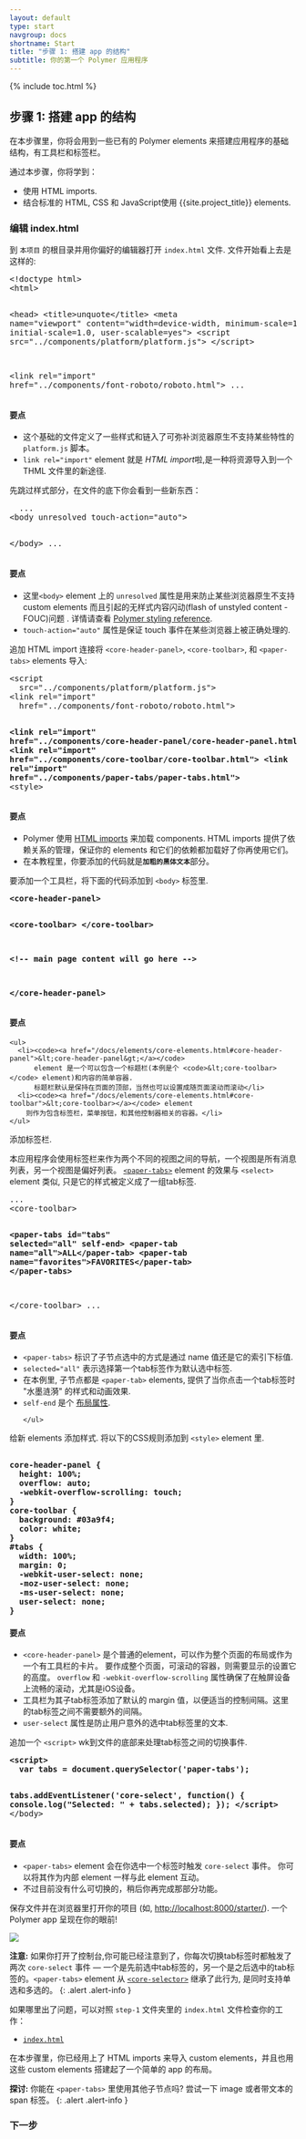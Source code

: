 ```yaml
---
layout: default
type: start
navgroup: docs
shortname: Start
title: "步骤 1: 搭建 app 的结构"
subtitle: 你的第一个 Polymer 应用程序
---
```


<link rel="import" href="/elements/side-by-side.html">

<link rel="stylesheet" href="tutorial.css">

{% include toc.html %}

## 步骤 1: 搭建 app 的结构

在本步骤里，你将会用到一些已有的 Polymer elements 来搭建应用程序的基础结构，有工具栏和标签栏。

通过本步骤，你将学到：

-   使用 HTML imports.
-   结合标准的 HTML, CSS 和 JavaScript使用 {{site.project_title}} elements.

### 编辑 index.html


到 `本项目` 的根目录并用你偏好的编辑器打开 `index.html` 文件. 文件开始看上去是这样的:

<side-by-side>
<pre>
&lt;!doctype html>
&lt;html>

&lt;head>
  &lt;title>unquote&lt;/title>
  &lt;meta name="viewport" 
    content="width=device-width, minimum-scale=1.0, initial-scale=1.0, user-scalable=yes">
  &lt;script src="../components/platform/platform.js">
  &lt;/script>

  &lt;link rel="import" 
    href="../components/font-roboto/roboto.html">
  ...
</pre>
<aside>
  <h4>要点</h4>
  <ul>
    <li>这个基础的文件定义了一些样式和链入了可弥补浏览器原生不支持某些特性的 <code>platform.js</code> 脚本。</li>
    <li> <code>link rel="import"</code> element 就是 <em>HTML import</em>啦,是一种将资源导入到一个 THML 文件里的新途径.</li>
  </ul>
</aside>
</side-by-side>

先跳过样式部分，在文件的底下你会看到一些新东西：

<side-by-side>
<pre>
  ...
&lt;body unresolved touch-action="auto">

&lt;/body>
  ...
</pre>
<aside>
  <h4>要点</h4>
  <ul>
    <li>这里<code>&lt;body></code> element 上的 <code>unresolved</code> 属性是用来防止某些浏览器原生不支持 custom elements 而且引起的无样式内容闪动(flash of unstyled content - FOUC)问题 . 
    详情请查看
        <a href="/docs/polymer/styling.html#fouc-prevention">Polymer styling reference</a>.</li>
    <li> <code>touch-action="auto"</code> 属性是保证 touch 事件在某些浏览器上被正确处理的.</li>
  </ul>
</aside>
</side-by-side>

<div class="divider" layout horizontal center center-justified>
  <core-icon icon="polymer"></core-icon>
</div>

追加 HTML import 连接将 `<core-header-panel>`, `<core-toolbar>`, 和 `<paper-tabs>` elements 导入:

<side-by-side>
<pre>
&lt;script 
  src="../components/platform/platform.js"></script>
&lt;link rel="import" 
  href="../components/font-roboto/roboto.html">

<strong class="highlight nocode">&lt;link rel="import"
  href="../components/core-header-panel/core-header-panel.html">
&lt;link rel="import"
  href="../components/core-toolbar/core-toolbar.html">
&lt;link rel="import"
  href="../components/paper-tabs/paper-tabs.html"></strong>
&lt;style>
</pre>
  <aside>
    <h4>要点</h4>
    <ul>
      <li>
        Polymer 使用 <a href="/platform/html-imports.html">HTML imports</a> 来加载 components.
        HTML imports 提供了依赖关系的管理，保证你的 elements 和它们的依赖都加载好了你再使用它们。
      </li>
      <li>
        在本教程里，你要添加的代码就是<code><strong class="highlight nocode">加粗的黑体文本</strong></code>部分。
      </li>
    </ul>
  </aside>
</side-by-side>

<div class="divider" layout horizontal center center-justified>
  <core-icon icon="polymer"></core-icon>
</div>

要添加一个工具栏，将下面的代码添加到 `<body>` 标签里.
 
<side-by-side>
<pre>
<strong class="highlight nocode">&lt;core-header-panel>
    
  &lt;core-toolbar>
  &lt;/core-toolbar>

  &lt;!-- main page content will go here --> 

&lt;/core-header-panel></strong>
</pre>
  <aside>
    <h4>要点</h4>

    <ul>
      <li><code><a href="/docs/elements/core-elements.html#core-header-panel">&lt;core-header-panel&gt;</a></code> 
          element 是一个可以包含一个标题栏(本例是个 <code>&lt;core-toolbar></code> element)和内容的简单容器. 
          标题栏默认是保持在页面的顶部，当然也可以设置成随页面滚动而滚动</li>
      <li><code><a href="/docs/elements/core-elements.html#core-toolbar">&lt;core-toolbar></a></code> element 
      	则作为包含标签栏，菜单按钮，和其他控制器相关的容器。</li>
    </ul>
  </aside>
</side-by-side>

<div class="divider" layout horizontal center center-justified>
  <core-icon icon="polymer"></core-icon>
</div>

添加标签栏.

本应用程序会使用标签栏来作为两个不同的视图之间的导航，一个视图是所有消息列表，另一个视图是偏好列表。
<code><a href="/docs/elements/paper-elements.html#paper-tabs">&lt;paper-tabs&gt;</a></code>
element 的效果与 `<select>` element 类似, 只是它的样式被定义成了一组tab标签.

<side-by-side>
<pre>
...
&lt;core-toolbar>

  <strong class="highlight nocode">&lt;paper-tabs id="tabs" selected="all" self-end>
    &lt;paper-tab name="all">ALL&lt;/paper-tab>
    &lt;paper-tab name="favorites">FAVORITES&lt;/paper-tab>
  &lt;/paper-tabs></strong>

&lt;/core-toolbar>
...
</pre>
  <aside>
    <h4>要点</h4>
    <ul>
      <li>
        <code>&lt;paper-tabs></code> 标识了子节点选中的方式是通过 name 值还是它的索引下标值.
      </li>
      <li>
        <code>selected="all"</code> 表示选择第一个tab标签作为默认选中标签.
      </li>
      <li>在本例里, 子节点都是 <code>&lt;paper-tab></code> elements, 提供了当你点击一个tab标签时 "水墨涟漪" 的样式和动画效果.
      </li>
      <li>
        <code>self-end</code> 是个
        <a href="/docs/polymer/layout-attrs.html">布局属性</a>.
      </li>

    </ul>
  </aside>
</side-by-side>

<div class="divider" layout horizontal center center-justified>
  <core-icon icon="polymer"></core-icon>
</div> 

给新 elements 添加样式. 将以下的CSS规则添加到 `<style>` element 里.

<side-by-side>
<pre><strong class="highlight nocode">
core-header-panel {
  height: 100%;
  overflow: auto;
  -webkit-overflow-scrolling: touch; 
}
core-toolbar {
  background: #03a9f4;
  color: white;
}
#tabs {
  width: 100%;
  margin: 0;
  -webkit-user-select: none;
  -moz-user-select: none;
  -ms-user-select: none;
  user-select: none;
}</strong>
</pre>
<aside>
  <h4>要点</h4>
  <ul>
    <li><code>&lt;core-header-panel&gt;</code> 是个普通的element，可以作为整个页面的布局或作为一个有工具栏的卡片。 要作成整个页面，可滚动的容器，则需要显示的设置它的高度。
    <code>overflow</code> 和 <code>-webkit-overflow-scrolling</code> 属性确保了在触屏设备上流畅的滚动，尤其是iOS设备。</li>
    <li>工具栏为其子tab标签添加了默认的 margin 值，以便适当的控制间隔。这里的tab标签之间不需要额外的间隔。</li>
    <li><code>user-select</code> 属性是防止用户意外的选中tab标签里的文本.</li>
  </ul>
</aside>
</side-by-side>

<div class="divider" layout horizontal center center-justified>
  <core-icon icon="polymer"></core-icon>
</div> 

追加一个 `<script>` wk到文件的底部来处理tab标签之间的切换事件.


<side-by-side>
<pre>
<strong class="highlight nocode">&lt;script>
  var tabs = document.querySelector('paper-tabs');

  tabs.addEventListener('core-select', function() {
    console.log("Selected: " + tabs.selected);
  });
&lt;/script>
</strong>&lt;/body>
</pre> 
  <aside>
    <h4>要点</h4>
    <ul>
      <li>
        <code>&lt;paper-tabs></code> element 会在你选中一个标签时触发 <code>core-select</code> 事件。
        你可以将其作为内部 element 一样与此 element 互动。
      </li> 
      <li>
      	不过目前没有什么可切换的，稍后你再完成那部分功能。
      </li>
    </ul>
  </aside>
</side-by-side>


保存文件并在浏览器里打开你的项目 (如, [http://localhost:8000/starter/](http://localhost:8000/starter/)). 一个 Polymer app 呈现在你的眼前! 


<div layout vertical center>
  <img class="sample" src="/images/tutorial/step-1.png">
</div>

**注意:** 如果你打开了控制台,你可能已经注意到了，你每次切换tab标签时都触发了两次 `core-select` 
事件 &mdash; 一个是先前选中tab标签的，另一个是之后选中的tab标签的。`<paper-tabs>` element 从
<code><a href="/docs/elements/core-elements.html#core-selector">&lt;core-selector&gt;</a></code> 继承了此行为, 是同时支持单选和多选的。
{: .alert .alert-info }

如果哪里出了问题，可以对照 `step-1` 文件夹里的 `index.html` 文件检查你的工作：

-   [`index.html`](https://github.com/Polymer/polymer-tutorial/blob/master/step-1/index.html)

在本步骤里，你已经用上了 HTML imports 来导入 custom elements，并且也用这些 custom elements 搭建起了一个简单的 app 的布局。

**探讨:** 你能在 `<paper-tabs>` 里使用其他子节点吗? 尝试一下 image 或者带文本的 span 标签。
{: .alert .alert-info }

### 下一步

<a href="/docs/start/tutorial/step-2.html">
  <paper-button icon="arrow-forward" label="步骤 2: 你自己的 element" raisedButton></paper-button>
</a>

